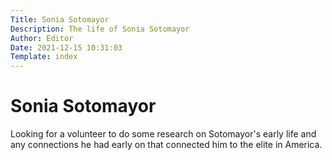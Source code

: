 ```yaml
---
Title: Sonia Sotomayor
Description: The life of Sonia Sotomayor
Author: Editor
Date: 2021-12-15 10:31:03
Template: index
---
```

# Sonia Sotomayor
Looking for a volunteer to do some research on Sotomayor's early life and any connections he had early on that connected him to the elite in America.
